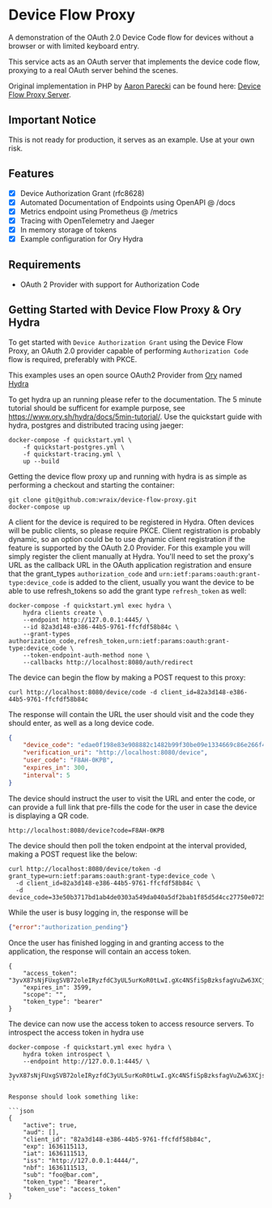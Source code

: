 # Device Flow Proxy
A demonstration of the OAuth 2.0 Device Code flow for devices without a browser or with limited keyboard entry.

This service acts as an OAuth server that implements the device code flow, proxying to a real OAuth server behind the scenes.

Original implementation in PHP by [Aaron Parecki](https://github.com/aaronpk) can be found here: [Device Flow Proxy Server](https://github.com/aaronpk/Device-Flow-Proxy-Server).

## Important Notice

This is not ready for production, it serves as an example. Use at your own risk.

## Features

- [x] Device Authorization Grant (rfc8628)
- [x] Automated Documentation of Endpoints using OpenAPI @ /docs
- [x] Metrics endpoint using Prometheus @ /metrics
- [x] Tracing with OpenTelemetry and Jaeger
- [x] In memory storage of tokens
- [x] Example configuration for Ory Hydra

## Requirements

- OAuth 2 Provider with support for Authorization Code

## Getting Started with Device Flow Proxy & Ory Hydra

To get started with `Device Authorization Grant` using the Device Flow Proxy, an OAuth 2.0 provider capable of performing `Authorization Code` flow is required, preferably with PKCE.

This examples uses an open source OAuth2 Provider from [Ory](https://www.ory.sh) named [Hydra](https://www.ory.sh/hydra/)

To get hydra up an running please refer to the documentation. The 5 minute tutorial should be sufficent for example purpose, see https://www.ory.sh/hydra/docs/5min-tutorial/. Use the quickstart guide with hydra, postgres and distributed tracing using jaeger:

```
docker-compose -f quickstart.yml \
    -f quickstart-postgres.yml \
    -f quickstart-tracing.yml \
    up --build
```

Getting the device flow proxy up and running with hydra is as simple as performing a checkout and starting the container:

```
git clone git@github.com:wraix/device-flow-proxy.git
docker-compose up
```

A client for the device is required to be registered in Hydra. Often devices will be public clients, so please require PKCE. Client registration is probably dynamic, so an option could be to use dynamic client registration if the feature is supported by the OAuth 2.0 Provider. For this example you will simply register the client manually at Hydra. You'll need to set the proxy's URL as the callback URL in the OAuth application registration and ensure that the grant_types `authorization_code` and `urn:ietf:params:oauth:grant-type:device_code` is added to the client, usually you want the device to be able to use refresh_tokens so add the grant type `refresh_token` as well:

```
docker-compose -f quickstart.yml exec hydra \
    hydra clients create \
    --endpoint http://127.0.0.1:4445/ \
    --id 82a3d148-e386-44b5-9761-ffcfdf58b84c \
    --grant-types authorization_code,refresh_token,urn:ietf:params:oauth:grant-type:device_code \
    --token-endpoint-auth-method none \
    --callbacks http://localhost:8080/auth/redirect
```

The device can begin the flow by making a POST request to this proxy:

```
curl http://localhost:8080/device/code -d client_id=82a3d148-e386-44b5-9761-ffcfdf58b84c
```

The response will contain the URL the user should visit and the code they should enter, as well as a long device code.

```json
{
	"device_code": "edae0f198e83e908882c1482b99f30be09e1334669c86e266f40997bae7ffde3",
	"verification_uri": "http://localhost:8080/device",
	"user_code": "F8AH-0KPB",
	"expires_in": 300,
	"interval": 5
}
```

The device should instruct the user to visit the URL and enter the code, or can provide a full link that pre-fills the code for the user in case the device is displaying a QR code.

```
http://localhost:8080/device?code=F8AH-0KPB
```

The device should then poll the token endpoint at the interval provided, making a POST request like the below:

```
curl http://localhost:8080/device/token -d grant_type=urn:ietf:params:oauth:grant-type:device_code \
  -d client_id=82a3d148-e386-44b5-9761-ffcfdf58b84c \
  -d device_code=33e50b3717bd1ab4de0303a549da040a5df2bab1f85d5d4cc27750e0725dd72c
```

While the user is busy logging in, the response will be

```json
{"error":"authorization_pending"}
```

Once the user has finished logging in and granting access to the application, the response will contain an access token.

```
{
	"access_token": "3yvX87sNjFUxgSVB72oleIRyzfdC3yUL5urKoR0tLwI.gXc4NSfiSpBzksfagVuZw63XCjsmR7I2jXaJ7OBZj5c",
	"expires_in": 3599,
	"scope": "",
	"token_type": "bearer"
}
```

The device can now use the access token to access resource servers. To introspect the access token in hydra use

```
docker-compose -f quickstart.yml exec hydra \
    hydra token introspect \
    --endpoint http://127.0.0.1:4445/ \
    3yvX87sNjFUxgSVB72oleIRyzfdC3yUL5urKoR0tLwI.gXc4NSfiSpBzksfagVuZw63XCjsmR7I2jXaJ7OBZj5c
``

Response should look something like:

```json
{
	"active": true,
	"aud": [],
	"client_id": "82a3d148-e386-44b5-9761-ffcfdf58b84c",
	"exp": 1636115113,
	"iat": 1636111513,
	"iss": "http://127.0.0.1:4444/",
	"nbf": 1636111513,
	"sub": "foo@bar.com",
	"token_type": "Bearer",
	"token_use": "access_token"
}
```
